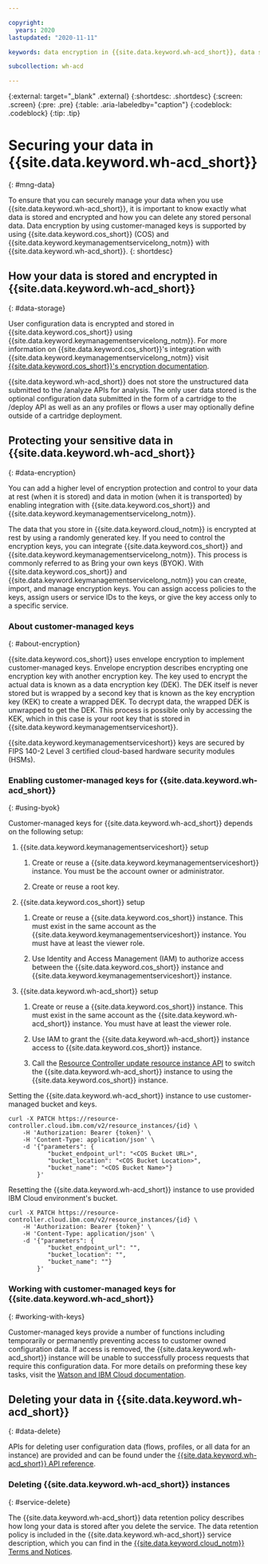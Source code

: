```yaml
---

copyright:
  years: 2020
lastupdated: "2020-11-11"

keywords: data encryption in {{site.data.keyword.wh-acd_short}}, data storage for {{site.data.keyword.wh-acd_short}}, bring your own keys for {{site.data.keyword.wh-acd_short}}, BYOK for {{site.data.keyword.wh-acd_short}}, key management for {{site.data.keyword.wh-acd_short}}, key encryption for {{site.data.keyword.wh-acd_short}}, personal data in {{site.data.keyword.wh-acd_short}}, data deletion for {{site.data.keyword.wh-acd_short}}, data in {{site.data.keyword.wh-acd_short}}, data security in {{site.data.keyword.wh-acd_short}}

subcollection: wh-acd

---
```


{:external: target="_blank" .external}
{:shortdesc: .shortdesc}
{:screen: .screen}
{:pre: .pre}
{:table: .aria-labeledby="caption"}
{:codeblock: .codeblock}
{:tip: .tip}


# Securing your data in {{site.data.keyword.wh-acd_short}}
{: #mng-data}

To ensure that you can securely manage your data when you use {{site.data.keyword.wh-acd_short}}, it is important to know exactly what data is stored and encrypted and how you can delete any stored personal data. Data encryption by using customer-managed keys is supported by using {{site.data.keyword.cos_short}} (COS) and {{site.data.keyword.keymanagementservicelong_notm}} with {{site.data.keyword.wh-acd_short}}.
{: shortdesc}


## How your data is stored and encrypted in {{site.data.keyword.wh-acd_short}}
{: #data-storage}

User configuration data is encrypted and stored in {{site.data.keyword.cos_short}} using {{site.data.keyword.keymanagementservicelong_notm}}. For more information on {{site.data.keyword.cos_short}}'s integration with {{site.data.keyword.keymanagementservicelong_notm}} visit [{{site.data.keyword.cos_short}}'s encryption documentation](https://cloud.ibm.com/docs/cloud-object-storage?topic=cloud-object-storage-encryption).

{{site.data.keyword.wh-acd_short}} does not store the unstructured data submitted to the /analyze APIs for analysis. The only user data stored is the optional configuration data submitted in the form of a cartridge to the /deploy API as well as an any profiles or flows a user may optionally define outside of a cartridge deployment.

## Protecting your sensitive data in {{site.data.keyword.wh-acd_short}}
{: #data-encryption}

You can add a higher level of encryption protection and control to your data at rest (when it is stored) and data in motion (when it is transported) by enabling integration with {{site.data.keyword.cos_short}} and {{site.data.keyword.keymanagementservicelong_notm}}.

The data that you store in {{site.data.keyword.cloud_notm}} is encrypted at rest by using a randomly generated key. If you need to control the encryption keys, you can integrate {{site.data.keyword.cos_short}} and {{site.data.keyword.keymanagementservicelong_notm}}. This process is commonly referred to as Bring your own keys (BYOK). With {{site.data.keyword.cos_short}} and {{site.data.keyword.keymanagementservicelong_notm}} you can create, import, and manage encryption keys. You can assign access policies to the keys, assign users or service IDs to the keys, or give the key access only to a specific service.


### About customer-managed keys
{: #about-encryption}

{{site.data.keyword.cos_short}} uses envelope encryption to implement customer-managed keys. Envelope encryption describes encrypting one encryption key with another encryption key. The key used to encrypt the actual data is known as a data encryption key (DEK). The DEK itself is never stored but is wrapped by a second key that is known as the key encryption key (KEK) to create a wrapped DEK. To decrypt data, the wrapped DEK is unwrapped to get the DEK. This process is possible only by accessing the KEK, which in this case is your root key that is stored in {{site.data.keyword.keymanagementserviceshort}}.

{{site.data.keyword.keymanagementserviceshort}} keys are secured by FIPS 140-2 Level 3 certified cloud-based hardware security modules (HSMs).


### Enabling customer-managed keys for {{site.data.keyword.wh-acd_short}}
{: #using-byok}

Customer-managed keys for {{site.data.keyword.wh-acd_short}} depends on the following setup:

1. {{site.data.keyword.keymanagementserviceshort}} setup

   1. Create or reuse a {{site.data.keyword.keymanagementserviceshort}} instance. You must be the account owner or administrator.

   2. Create or reuse a root key.

2. {{site.data.keyword.cos_short}} setup

   1. Create or reuse a {{site.data.keyword.cos_short}} instance. This must exist in the same account as the {{site.data.keyword.keymanagementserviceshort}} instance. You must have at least the viewer role.

   2. Use Identity and Access Management (IAM) to authorize access between the {{site.data.keyword.cos_short}} instance and {{site.data.keyword.keymanagementserviceshort}} instance.

3. {{site.data.keyword.wh-acd_short}} setup

   1. Create or reuse a {{site.data.keyword.cos_short}} instance. This must exist in the same account as the {{site.data.keyword.wh-acd_short}} instance. You must have at least the viewer role.

   2. Use IAM to grant the {{site.data.keyword.wh-acd_short}} instance access to {{site.data.keyword.cos_short}} instance.

   3. Call the [Resource Controller update resource instance API](https://cloud.ibm.com/apidocs/resource-controller/resource-controller#update-resource-instance) to switch the {{site.data.keyword.wh-acd_short}} instance to using the {{site.data.keyword.cos_short}} instance.

Setting the {{site.data.keyword.wh-acd_short}} instance to use customer-managed bucket and keys.
```
curl -X PATCH https://resource-controller.cloud.ibm.com/v2/resource_instances/{id} \
    -H 'Authorization: Bearer {token}' \
    -H 'Content-Type: application/json' \
    -d '{"parameters": {
           "bucket_endpoint_url": "<COS Bucket URL>",
           "bucket_location": "<COS Bucket Location>",
           "bucket_name": "<COS Bucket Name>"}
        }'
```

Resetting the {{site.data.keyword.wh-acd_short}} instance to use provided IBM Cloud environment's bucket.
```
curl -X PATCH https://resource-controller.cloud.ibm.com/v2/resource_instances/{id} \
    -H 'Authorization: Bearer {token}' \
    -H 'Content-Type: application/json' \
    -d '{"parameters": {
           "bucket_endpoint_url": "",
           "bucket_location": "",
           "bucket_name": ""}
        }'
```


### Working with customer-managed keys for {{site.data.keyword.wh-acd_short}}
{: #working-with-keys}

Customer-managed keys provide a number of functions including temporarily or permanently preventing access to customer owned configuration data. If access is removed, the {{site.data.keyword.wh-acd_short}} instance will be unable to successfully process requests that require this configuration data. For more details on preforming these key tasks, visit the [Watson and IBM Cloud documentation](https://cloud.ibm.com/docs/watson?topic=watson-keyservice#keyservice-using).


## Deleting your data in {{site.data.keyword.wh-acd_short}}
{: #data-delete}

APIs for deleting user configuration data (flows, profiles, or all data for an instance) are provided and can be found under the [{{site.data.keyword.wh-acd_short}} API reference](https://cloud.ibm.com/apidocs/wh-acd).


### Deleting {{site.data.keyword.wh-acd_short}} instances
{: #service-delete}

The {{site.data.keyword.wh-acd_short}} data retention policy describes how long your data is stored after you delete the service. The data retention policy is included in the {{site.data.keyword.wh-acd_short}} service description, which you can find in the [{{site.data.keyword.cloud_notm}} Terms and Notices](/docs/overview?topic=overview-terms).
